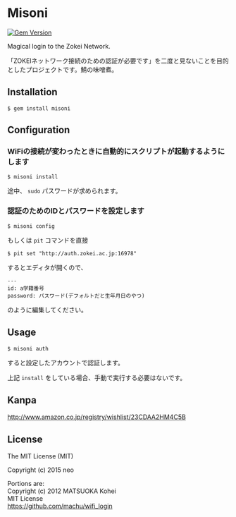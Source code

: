 # Misoni

[![Gem Version](https://badge.fury.io/rb/misoni.svg)](http://badge.fury.io/rb/misoni)

Magical login to the Zokei Network.

「ZOKEIネットワーク接続のための認証が必要です」を二度と見ないことを目的としたプロジェクトです。鯖の味噌煮。


## Installation

```
$ gem install misoni
```


## Configuration

### WiFiの接続が変わったときに自動的にスクリプトが起動するようにします

```
$ misoni install
```

途中、 `sudo` パスワードが求められます。


### 認証のためのIDとパスワードを設定します

```
$ misoni config
```

もしくは `pit` コマンドを直接

```
$ pit set "http://auth.zokei.ac.jp:16978"
```

するとエディタが開くので、

```
---
id: a学籍番号
password: パスワード(デフォルトだと生年月日のやつ)
```

のように編集してください。



## Usage

```
$ misoni auth
```

すると設定したアカウントで認証します。

上記 `install` をしている場合、手動で実行する必要はないです。


## Kanpa

http://www.amazon.co.jp/registry/wishlist/23CDAA2HM4C5B

## License

The MIT License (MIT)

Copyright (c) 2015 neo

Portions are:  
Copyright (c) 2012 MATSUOKA Kohei  
MIT License  
https://github.com/machu/wifi_login
